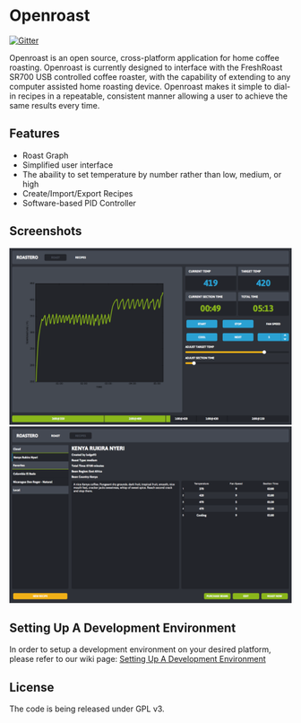 # Openroast

[![Gitter](https://badges.gitter.im/Join%20Chat.svg)](https://gitter.im/Roastero/openroast?utm_source=badge&utm_medium=badge&utm_campaign=pr-badge)

Openroast is an open source, cross-platform application for home coffee roasting. Openroast is currently designed to interface with the FreshRoast SR700 USB controlled coffee roaster, with the capability of extending to any computer assisted home roasting device. Openroast makes it simple to dial-in recipes in a repeatable, consistent manner allowing a user to achieve the same results every time.

## Features
- Roast Graph
- Simplified user interface
- The abaility to set temperature by number rather than low, medium, or high
- Create/Import/Export Recipes
- Software-based PID Controller

## Screenshots
![Roast Tab Screenshot](screenshots/screen01.png)
![Recipe Tab Screenshot](screenshots/screen02.png)

## Setting Up A Development Environment
In order to setup a development environment on your desired platform, please refer to our wiki page: [Setting Up A Development Environment](https://github.com/Roastero/openroast/wiki/Setting-Up-A-Development-Environment)

## License
The code is being released under GPL v3.

